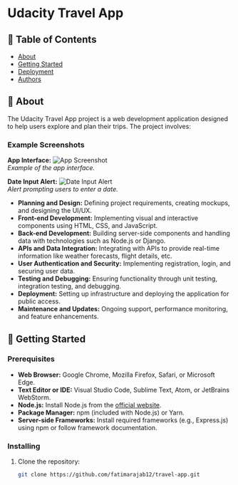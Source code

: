 # Udacity Travel App

## 📝 Table of Contents
- [About](#about)
- [Getting Started](#getting-started)
- [Deployment](#deployment)
- [Authors](#authors)

## 🧐 About
The Udacity Travel App project is a web development application designed to help users explore and plan their trips. The project involves:

### Example Screenshots

**App Interface:**
![App Screenshot](https://github.com/fatimarajab12/travel-app/raw/main/Screenshot%202024-09-07%20200805.png)  
*Example of the app interface.*

**Date Input Alert:**
![Date Input Alert](https://github.com/fatimarajab12/travel-app/raw/main/Screenshot%202024-09-07%20201021.png)  
*Alert prompting users to enter a date.*

- **Planning and Design:** Defining project requirements, creating mockups, and designing the UI/UX.
- **Front-end Development:** Implementing visual and interactive components using HTML, CSS, and JavaScript.
- **Back-end Development:** Building server-side components and handling data with technologies such as Node.js or Django.
- **APIs and Data Integration:** Integrating with APIs to provide real-time information like weather forecasts, flight details, etc.
- **User Authentication and Security:** Implementing registration, login, and securing user data.
- **Testing and Debugging:** Ensuring functionality through unit testing, integration testing, and debugging.
- **Deployment:** Setting up infrastructure and deploying the application for public access.
- **Maintenance and Updates:** Ongoing support, performance monitoring, and feature enhancements.

## 🏁 Getting Started

### Prerequisites
- **Web Browser:** Google Chrome, Mozilla Firefox, Safari, or Microsoft Edge.
- **Text Editor or IDE:** Visual Studio Code, Sublime Text, Atom, or JetBrains WebStorm.
- **Node.js:** Install Node.js from the [official website](https://nodejs.org/).
- **Package Manager:** npm (included with Node.js) or Yarn.
- **Server-side Frameworks:** Install required frameworks (e.g., Express.js) using npm or follow framework documentation.

### Installing
1. Clone the repository:
   ```bash
   git clone https://github.com/fatimarajab12/travel-app.git
